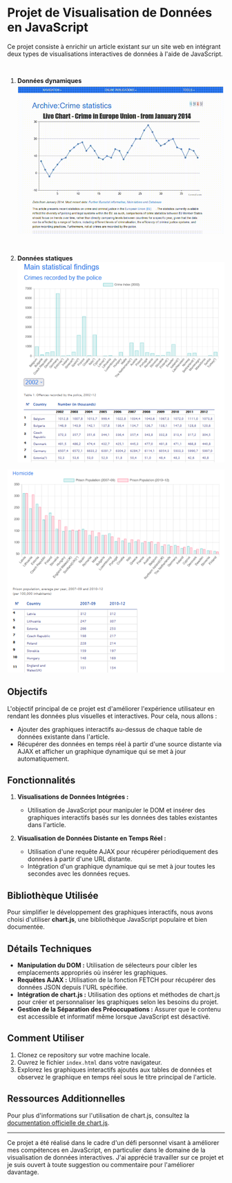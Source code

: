 # Projet de Visualisation de Données en JavaScript

Ce projet consiste à enrichir un article existant sur un site web en intégrant deux types de visualisations interactives de données à l'aide de JavaScript.

<br>

1. **Données dynamiques**
   ![Live chart.gif - Dynamic graph, crime statistics](https://github.com/amandineVdw/js-datavisualisation-challenge/raw/test/readmeGif.gif)

<br>

2.  **Données statiques**
    ![Static graph pic1 - Police-recorded crime statistics](https://github.com/amandineVdw/js-datavisualisation-challenge/raw/test/readmePic1.png)

![Static chart pic2  -  Police-recorded  Homicide statistics](https://github.com/amandineVdw/js-datavisualisation-challenge/raw/test/readmePic2.png)

## Objectifs

L'objectif principal de ce projet est d'améliorer l'expérience utilisateur en rendant les données plus visuelles et interactives. Pour cela, nous allons :

- Ajouter des graphiques interactifs au-dessus de chaque table de données existante dans l'article.
- Récupérer des données en temps réel à partir d'une source distante via AJAX et afficher un graphique dynamique qui se met à jour automatiquement.

## Fonctionnalités

1. **Visualisations de Données Intégrées :**

   - Utilisation de JavaScript pour manipuler le DOM et insérer des graphiques interactifs basés sur les données des tables existantes dans l'article.

2. **Visualisation de Données Distante en Temps Réel :**
   - Utilisation d'une requête AJAX pour récupérer périodiquement des données à partir d'une URL distante.
   - Intégration d'un graphique dynamique qui se met à jour toutes les secondes avec les données reçues.

## Bibliothèque Utilisée

Pour simplifier le développement des graphiques interactifs, nous avons choisi d'utiliser **chart.js**, une bibliothèque JavaScript populaire et bien documentée.

## Détails Techniques

- **Manipulation du DOM :** Utilisation de sélecteurs pour cibler les emplacements appropriés où insérer les graphiques.
- **Requêtes AJAX :** Utilisation de la fonction FETCH pour récupérer des données JSON depuis l'URL spécifiée.
- **Intégration de chart.js :** Utilisation des options et méthodes de chart.js pour créer et personnaliser les graphiques selon les besoins du projet.
- **Gestion de la Séparation des Préoccupations :** Assurer que le contenu est accessible et informatif même lorsque JavaScript est désactivé.

## Comment Utiliser

1. Clonez ce repository sur votre machine locale.
2. Ouvrez le fichier `index.html` dans votre navigateur.
3. Explorez les graphiques interactifs ajoutés aux tables de données et observez le graphique en temps réel sous le titre principal de l'article.

## Ressources Additionnelles

Pour plus d'informations sur l'utilisation de chart.js, consultez la [documentation officielle de chart.js](https://www.chartjs.org/docs/latest/).

---

Ce projet a été réalisé dans le cadre d'un défi personnel visant à améliorer mes compétences en JavaScript, en particulier dans le domaine de la visualisation de données interactives. J'ai apprécié travailler sur ce projet et je suis ouvert à toute suggestion ou commentaire pour l'améliorer davantage.
